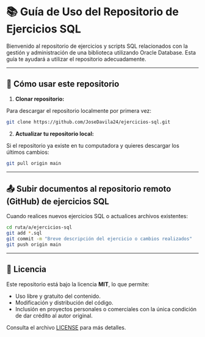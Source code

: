 # 📚 Guía de Uso del Repositorio de Ejercicios SQL

Bienvenido al repositorio de ejercicios y scripts SQL relacionados con la gestión y administración de una biblioteca utilizando Oracle Database. Esta guía te ayudará a utilizar el repositorio adecuadamente.

---

## 🚀 Cómo usar este repositorio

1. **Clonar repositorio:**

Para descargar el repositorio localmente por primera vez:
```bash
git clone https://github.com/JoseDavila24/ejercicios-sql.git
```

2. **Actualizar tu repositorio local:**

Si el repositorio ya existe en tu computadora y quieres descargar los últimos cambios:
```bash
git pull origin main
```

---

## 📤 Subir documentos al repositorio remoto (GitHub) de ejercicios SQL

Cuando realices nuevos ejercicios SQL o actualices archivos existentes:

```bash
cd ruta/a/ejercicios-sql
git add *.sql
git commit -m "Breve descripción del ejercicio o cambios realizados"
git push origin main
```
---

## 📄 Licencia

Este repositorio está bajo la licencia **MIT**, lo que permite:
- Uso libre y gratuito del contenido.
- Modificación y distribución del código.
- Inclusión en proyectos personales o comerciales con la única condición de dar crédito al autor original.

Consulta el archivo [LICENSE](LICENSE) para más detalles.


